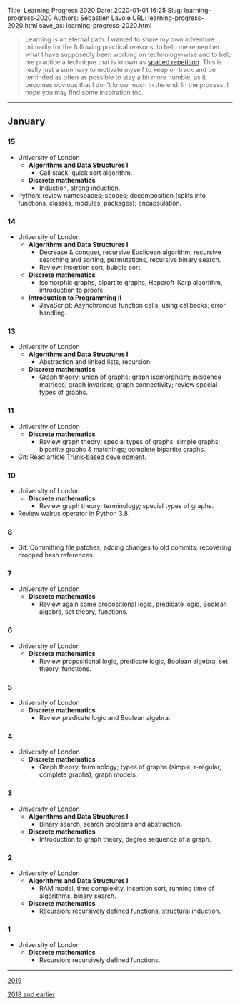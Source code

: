 Title: Learning Progress 2020
Date: 2020-01-01 16:25
Slug: learning-progress-2020
Authors: Sébastien Lavoie
URL: learning-progress-2020.html
save_as: learning-progress-2020.html

> Learning is an eternal path. I wanted to share my own adventure
primarily for the following practical reasons: to help me remember
what I have supposedly been working on technology-wise and
to help me practice a technique that is known as [spaced
repetition](https://en.wikipedia.org/wiki/Spaced_repetition).
This is really just a summary to motivate myself to keep on track and
be reminded as often as possible to stay a bit more humble, as it
becomes obvious that I don't know much in the end. In the process, I
hope you may find some inspiration too.

---

## January
### 15
- University of London
    - **Algorithms and Data Structures I**
        - Call stack, quick sort algorithm.
    - **Discrete mathematics**
        - Induction, strong induction.
- Python: review namespaces; scopes; decomposition (splits into functions, classes, modules, packages); encapsulation.

### 14
- University of London
    - **Algorithms and Data Structures I**
        - Decrease & conquer, recursive Euclidean algorithm, recursive searching and sorting, permutations, recursive binary search.
        - Review: insertion sort; bubble sort.
    - **Discrete mathematics**
        - Isomorphic graphs, bipartite graphs, Hopcroft-Karp algorithm, introduction to proofs.
    - **Introduction to Programming II**
        - JavaScript: Asynchronous function calls; using callbacks; error handling.

### 13
- University of London
    - **Algorithms and Data Structures I**
        - Abstraction and linked lists, recursion.
    - **Discrete mathematics**
        - Graph theory: union of graphs; graph isomorphism; incidence matrices; graph invariant; graph connectivity; review special types of graphs.

### 11
- University of London
    - **Discrete mathematics**
        - Review graph theory: special types of graphs; simple graphs; bipartite graphs & matchings; complete bipartite graphs.
- Git: Read article [Trunk-based development](https://dzone.com/articles/why-i-prefer-trunk-based-development-over-feature).

### 10
- University of London
    - **Discrete mathematics**
        - Review graph theory: terminology; special types of graphs.
- Review walrus operator in Python 3.8.

### 8
- Git: Committing file patches; adding changes to old commits; recovering dropped hash references.

### 7
- University of London
    - **Discrete mathematics**
        - Review again some propositional logic, predicate logic, Boolean algebra, set theory, functions.

### 6
- University of London
    - **Discrete mathematics**
        - Review propositional logic, predicate logic, Boolean algebra, set theory, functions.

### 5
- University of London
    - **Discrete mathematics**
        - Review predicate logic and Boolean algebra.
### 4
- University of London
    - **Discrete mathematics**
        - Graph theory: terminology; types of graphs (simple, r-regular, complete graphs); graph models.

### 3
- University of London
    - **Algorithms and Data Structures I**
        - Binary search, search problems and abstraction.
    - **Discrete mathematics**
        - Introduction to graph theory, degree sequence of a graph.

### 2
- University of London
    - **Algorithms and Data Structures I**
        - RAM model, time complexity, insertion sort, running time of algorithms, binary search.
    - **Discrete mathematics**
        - Recursion: recursively defined functions, structural induction.

### 1
- University of London
    - **Discrete mathematics**
        - Recursion: recursively defined functions.

---

[2019](./learning-progress-2019.html)

[2018 and earlier](./learning-progress-2018-earlier.html)
